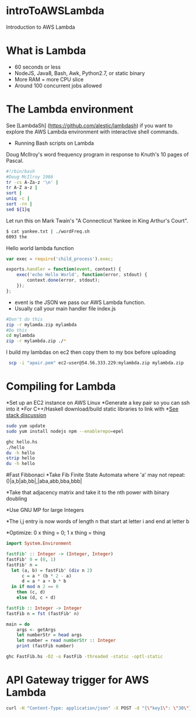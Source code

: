 # introToAWSLambda
Introduction to AWS Lambda

# What is Lambda
* 60 seconds or less
* NodeJS, Java8, Bash, Awk, Python2.7, or static binary
* More RAM = more CPU slice
* Around 100 concurrent jobs allowed

# The Lambda environment

See [LambdaSh] (https://github.com/alestic/lambdash) if you want to explore the AWS Lambda environment with interactive shell commands.


* Running Bash scripts on Lambda

Doug McIlroy's word frequency program in response to Knuth's 10 pages of Pascal.
```bash
#!/bin/bash
#Doug McIlroy 1986
tr -cs A-Za-z '\n' |
tr A-Z a-z |
sort |
uniq -c |
sort -rn |
sed ${1}q
```

Let run this on Mark Twain's "A Connecticut Yankee in King Arthur's Court".

```bash
$ cat yankee.txt | ./wordFreq.sh
6093 the
```


Hello world lambda function
```javascript
var exec = require('child_process').exec;

exports.handler = function(event, context) {
    exec('echo Hello World', function(error, stdout) {
        context.done(error, stdout);
    });
};
```

* event is the JSON we pass our AWS Lambda function. 
* Usually call your main handler file index.js

```bash
#Don't do this
zip -r mylamda.zip mylambda
#Do this
cd mylambda
zip -r mylambda.zip ./*
```

I build my lambdas on ec2 then copy them to my box before uploading
```bash
 scp -i "apair.pem" ec2-user@54.56.333.229:mylambda.zip mylambda.zip
```

# Compiling for Lambda
*Set up an EC2 instance on AWS Linux
*Generate a key pair so you can ssh into it
*For C++/Haskell download/build static libraries to link with
*[See stack discussion](https://github.com/commercialhaskell/stack/issues/1032)


```bash
sudo yum update
sudo yum install nodejs npm --enablerepo=epel
```

```bash
ghc hello.hs 
./hello 
du -h hello
strip hello
du -h hello
```

#Fast Fibbonaci
*Take Fib Finite State Automata where 'a' may not repeat: ()|a,b|ab,bb|,|aba,abb,bba,bbb|

*Take that adjacency matrix and take it to the nth power with binary doubling

*Use GNU MP for large Integers

*The i,j entry is now words of length n that start at letter i and end at letter b

*Optimize: 0 x thing = 0; 1 x thing = thing 

```haskell
import System.Environment

fastFib' :: Integer -> (Integer, Integer)
fastFib' 0 = (0, 1)
fastFib' n =
  let (a, b) = fastFib' (div n 2)
      c = a * (b * 2 - a)
      d = a * a + b * b
  in if mod n 2 == 0
    then (c, d)
    else (d, c + d)

fastFib :: Integer -> Integer
fastFib n = fst (fastFib' n)

main = do
    args <- getArgs
    let numberStr = head args
    let number = read numberStr :: Integer
    print (fastFib number)

```



```bash
ghc FastFib.hs -O2 -o FastFib -threaded -static -optl-static
```



# API Gateway trigger for AWS Lambda
```bash
curl -H "Content-Type: application/json" -X POST -d "{\"key1\": \"30\"}" https://pekdudne7d.execute-api.us-east-1.amazonaws.com/prod
```
